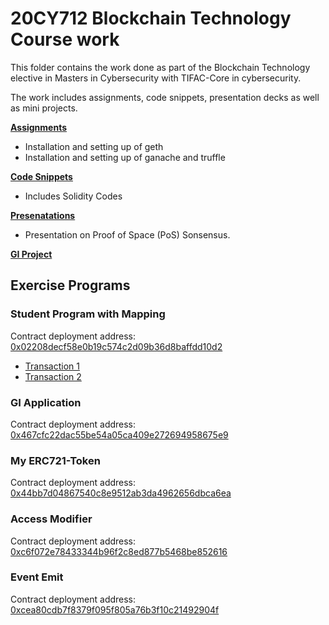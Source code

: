 # 20CY712 Blockchain Technology Course work

This folder contains the work done as part of the Blockchain Technology elective in Masters in Cybersecurity with TIFAC-Core in cybersecurity.

The work includes assignments, code snippets, presentation decks as well as mini projects.

[**Assignments**](Assignments)
 - Installation and setting up of geth
 - Installation and setting up of ganache and truffle

[**Code Snippets**](Code%20Snippets)
 - Includes Solidity Codes

[**Presenatations**](Presentations)
 - Presentation on Proof of Space (PoS) Sonsensus.

[**GI Project**](GI%20Project)

## Exercise Programs

### Student Program with Mapping

Contract deployment address:
[0x02208decf58e0b19c574c2d09b36d8baffdd10d2](https://ropsten.etherscan.io/tx/0x661d9f1a315fba93de82241e40dcd89d94a66673b5408c6848818488b508f192) <br/>
 - [Transaction 1](https://ropsten.etherscan.io/tx/0x01cca00cbc60b59da25163e726021396861f0f162f839b137bfe8aa7836d485e) <br/>
 - [Transaction 2](https://ropsten.etherscan.io/tx/0x01cca00cbc60b59da25163e726021396861f0f162f839b137bfe8aa7836d485e) <br/>

### GI Application

Contract deployment address:
[0x467cfc22dac55be54a05ca409e272694958675e9](https://ropsten.etherscan.io/tx/0xbf5e6e924e262da6776f78b5213c77fec06c152c6dd3399d3ce88a67ff418d45)

### My ERC721-Token

Contract deployment address:
[0x44bb7d04867540c8e9512ab3da4962656dbca6ea](https://ropsten.etherscan.io/tx/0xdc72d37e49205179888f1cabff81b29ebc2d7584eeac891bde5757653f5186ff)

### Access Modifier

Contract deployment address:
[0xc6f072e78433344b96f2c8ed877b5468be852616](https://ropsten.etherscan.io/tx/0x40612e87b14b63efe4b231e519d125ad99fcf250ce42ff6cac7ebaa442857b45)

### Event Emit

Contract deployment address:
[0xcea80cdb7f8379f095f805a76b3f10c21492904f](https://ropsten.etherscan.io/tx/0x75de3b09e602bd9b03848b331ff6d495ed4f234139696442494697b2cf5dfbe8)

